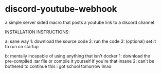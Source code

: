 # discord-youtube-webhook
a simple server sided macro that posts a youtube link to a discord channel

INSTALLATION INSTRUCTIONS:

a: sane way
  1: download the source code
  2: run the code
  3: (optional) set it to run on startup

b: mentally incapable of using anything that isn't docker
  1: download the pre-compiled .tar file or compile it yourself if you're that insane
  2: can't be bothered to continue this i got school tomorrow lmao
